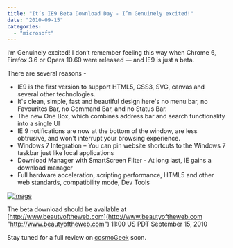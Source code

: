 ```yaml
---
title: "It’s IE9 Beta Download Day - I’m Genuinely excited!"
date: "2010-09-15"
categories: 
  - "microsoft"
---
```


I’m Genuinely excited! I don’t remember feeling this way when Chrome 6, Firefox 3.6 or Opera 10.60 were released — and IE9 is just a beta.

There are several reasons -

- IE9 is the first version to support HTML5, CSS3, SVG, canvas and several other technologies.
- It's clean, simple, fast and beautiful design here's no menu bar, no Favourites Bar, no Command Bar, and no Status Bar.
- The new One Box, which combines address bar and search functionality into a single UI
- IE 9 notifications are now at the bottom of the window, are less obtrusive, and won't interrupt your browsing experience.
- Windows 7 Integration – You can pin website shortcuts to the Windows 7 taskbar just like local applications
- Download Manager with SmartScreen Filter - At long last, IE gains a download manager
- Full hardware acceleration, scripting performance, HTML5 and other web standards, compatibility mode, Dev Tools

[![image](http://lh3.ggpht.com/_40bmzDo_mBs/TJDhxNYuzhI/AAAAAAAABX0/bBNLwggsXgM/image_thumb%5B1%5D.png?imgmax=800 "image")](http://lh4.ggpht.com/_40bmzDo_mBs/TJDhwBQrJqI/AAAAAAAABXw/pVXxG41e_6k/s1600-h/image%5B3%5D.png)

The beta download should be available at [http://www.beautyoftheweb.com](http://www.beautyoftheweb.com "http://www.beautyoftheweb.com") 11:00 US PDT September 15, 2010

Stay tuned for a full review on [cosmoGeek](http://www.cosmogeek.info/) soon.
